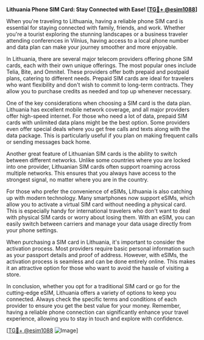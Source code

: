 **Lithuania Phone SIM Card: Stay Connected with Ease! [[TG💪+ @esim1088](https://t.me/s/esim1088)]**

When you're traveling to Lithuania, having a reliable phone SIM card is essential for staying connected with family, friends, and work. Whether you're a tourist exploring the stunning landscapes or a business traveler attending conferences in Vilnius, having access to a local phone number and data plan can make your journey smoother and more enjoyable.

In Lithuania, there are several major telecom providers offering phone SIM cards, each with their own unique offerings. The most popular ones include Telia, Bite, and Omnitel. These providers offer both prepaid and postpaid plans, catering to different needs. Prepaid SIM cards are ideal for travelers who want flexibility and don't wish to commit to long-term contracts. They allow you to purchase credits as needed and top up whenever necessary.

One of the key considerations when choosing a SIM card is the data plan. Lithuania has excellent mobile network coverage, and all major providers offer high-speed internet. For those who need a lot of data, prepaid SIM cards with unlimited data plans might be the best option. Some providers even offer special deals where you get free calls and texts along with the data package. This is particularly useful if you plan on making frequent calls or sending messages back home.

Another great feature of Lithuanian SIM cards is the ability to switch between different networks. Unlike some countries where you are locked into one provider, Lithuanian SIM cards often support roaming across multiple networks. This ensures that you always have access to the strongest signal, no matter where you are in the country.

For those who prefer the convenience of eSIMs, Lithuania is also catching up with modern technology. Many smartphones now support eSIMs, which allow you to activate a virtual SIM card without needing a physical card. This is especially handy for international travelers who don't want to deal with physical SIM cards or worry about losing them. With an eSIM, you can easily switch between carriers and manage your data usage directly from your phone settings.

When purchasing a SIM card in Lithuania, it's important to consider the activation process. Most providers require basic personal information such as your passport details and proof of address. However, with eSIMs, the activation process is seamless and can be done entirely online. This makes it an attractive option for those who want to avoid the hassle of visiting a store.

In conclusion, whether you opt for a traditional SIM card or go for the cutting-edge eSIM, Lithuania offers a variety of options to keep you connected. Always check the specific terms and conditions of each provider to ensure you get the best value for your money. Remember, having a reliable phone connection can significantly enhance your travel experience, allowing you to stay in touch and explore with confidence. 

[[TG💪+ @esim1088](https://t.me/s/esim1088) ![Image](https://i.postimg.cc/Y0z9fWf4/image.png)]